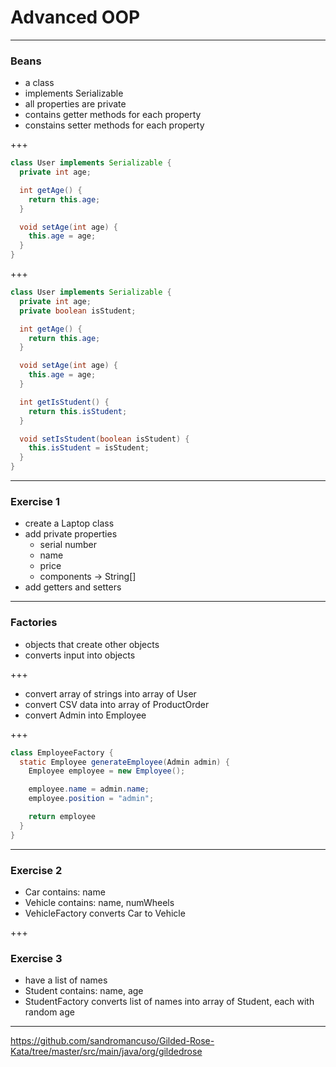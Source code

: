 # Advanced OOP

---

### Beans

- a class
- implements Serializable
- all properties are private
- contains getter methods for each property
- constains setter methods for each property

+++

```java
class User implements Serializable {
  private int age;

  int getAge() {
    return this.age;
  }

  void setAge(int age) {
    this.age = age;
  }
}
```

+++

```java
class User implements Serializable {
  private int age;
  private boolean isStudent;

  int getAge() {
    return this.age;
  }

  void setAge(int age) {
    this.age = age;
  }

  int getIsStudent() {
    return this.isStudent;
  }

  void setIsStudent(boolean isStudent) {
    this.isStudent = isStudent;
  }
}
```

---

### Exercise 1

- create a Laptop class
- add private properties
  - serial number
  - name
  - price
  - components -> String[]
- add getters and setters

---

### Factories

- objects that create other objects
- converts input into objects

+++

- convert array of strings into array of User
- convert CSV data into array of ProductOrder
- convert Admin into Employee

+++

```java
class EmployeeFactory {
  static Employee generateEmployee(Admin admin) {
    Employee employee = new Employee();

    employee.name = admin.name;
    employee.position = "admin";

    return employee
  }
}
```

---

### Exercise 2

- Car contains: name
- Vehicle contains: name, numWheels
- VehicleFactory converts Car to Vehicle

+++

### Exercise 3

- have a list of names
- Student contains: name, age
- StudentFactory converts list of names into array of Student, each with random age

---

https://github.com/sandromancuso/Gilded-Rose-Kata/tree/master/src/main/java/org/gildedrose